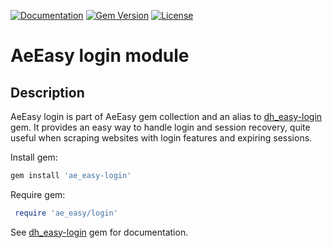[![Documentation](http://img.shields.io/badge/docs-rdoc.info-blue.svg)](http://rubydoc.org/gems/ae_easy-login/frames)
[![Gem Version](https://badge.fury.io/rb/ae_easy-login.svg)](http://github.com/answersengine/ae_easy-login/releases)
[![License](http://img.shields.io/badge/license-MIT-yellowgreen.svg)](#license)

# AeEasy login module
## Description

AeEasy login is part of AeEasy gem collection and an alias to [dh_easy-login](https://github.com/DataHenOfficial/dh_easy-login/) gem. It provides an easy way to handle login and session recovery, quite useful when scraping websites with login features and expiring sessions.

Install gem:
```ruby
gem install 'ae_easy-login'
```

Require gem:
```ruby
 require 'ae_easy/login'
```

See [dh_easy-login](https://github.com/DataHenOfficial/dh_easy-login/) gem for documentation.

